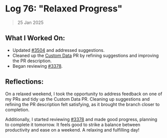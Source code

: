 # Log 76: "Relaxed Progress"

> 25 Jan 2025

## What I Worked On:

- Updated [#3504](https://github.com/lightningdevkit/rust-lightning/pull/3504)
  and addressed suggestions.
- Cleaned up the
  [Custom Data](https://github.com/lightningdevkit/rust-lightning/pull/2830) PR
  by refining suggestions and improving the PR description.
- Began reviewing
  [#3378](https://github.com/lightningdevkit/rust-lightning/pull/3378).

## Reflections:

On a relaxed weekend, I took the opportunity to address feedback on one of my
PRs and tidy up the Custom Data PR. Cleaning up suggestions and refining the PR
description felt satisfying, as it brought the branch closer to completion.

Additionally, I started reviewing
[#3378](https://github.com/lightningdevkit/rust-lightning/pull/3378) and made
good progress, planning to complete it tomorrow. It feels good to strike a
balance between productivity and ease on a weekend. A relaxing and fulfilling
day!
